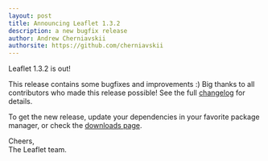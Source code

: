 ```yaml
---
layout: post
title: Announcing Leaflet 1.3.2
description: a new bugfix release
author: Andrew Cherniavskii
authorsite: https://github.com/cherniavskii
---
```


Leaflet 1.3.2 is out!

This release contains some bugfixes and improvements :)
Big thanks to all contributors who made this release possible! See the full [changelog](https://github.com/Leaflet/Leaflet/blob/main/CHANGELOG.md) for details.

To get the new release, update your dependencies in your favorite package manager, or check the [downloads page](https://leafletjs.com/download.html).

Cheers,<br>
The Leaflet team.
